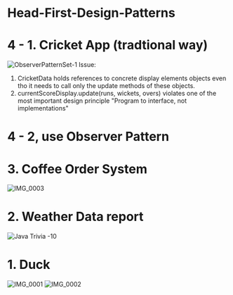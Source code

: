 # Head-First-Design-Patterns

# 4 - 1. Cricket App (tradtional way)
![ObserverPatternSet-1](https://user-images.githubusercontent.com/19642027/89806250-c6ce9180-db04-11ea-8ed0-bbecba5ffd8f.png)
Issue:
1. CricketData holds references to concrete display elements objects even tho it needs to call only the update methods of these objects. 
2. currentScoreDisplay.update(runs, wickets, overs) violates one of the most important design principle "Program to interface, not implementations"

# 4 - 2, use Observer Pattern

# 3. Coffee Order System
![IMG_0003](https://user-images.githubusercontent.com/19642027/89669850-25e69900-d8ae-11ea-9a0a-de22d0cdbb83.JPG)


# 2. Weather Data report 
![Java Trivia -10](https://user-images.githubusercontent.com/19642027/89563936-3cc3b780-d7ea-11ea-9243-f835df101445.jpg)



# 1. Duck

![IMG_0001](https://user-images.githubusercontent.com/19642027/89421482-1cb8c900-d702-11ea-8b32-6cf1d6fe7ebc.jpg)
![IMG_0002](https://user-images.githubusercontent.com/19642027/89421485-1cb8c900-d702-11ea-8396-9b1b0c6978e8.jpg)



